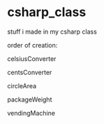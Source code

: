 # csharp_class
stuff i made in my csharp class


order of creation:


celsiusConverter

centsConverter

circleArea

packageWeight

vendingMachine


